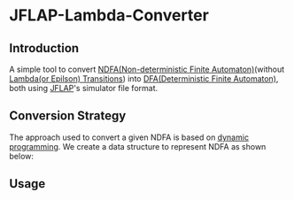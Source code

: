 # JFLAP-Lambda-Converter

## Introduction ##

A simple tool to convert [NDFA(Non-deterministic Finite Automaton)](https://en.wikipedia.org/wiki/Nondeterministic_finite_automaton)(without [Lambda(or Epilson) Transitions](https://en.wikipedia.org/wiki/Epsilon_transition)) into [DFA(Deterministic Finite Automaton)](https://en.wikipedia.org/wiki/Deterministic_finite_automaton), both using [JFLAP](http://www.jflap.org/)'s simulator file format.

## Conversion Strategy ##

The approach used to convert a given NDFA is based on [dynamic programming](https://en.wikipedia.org/wiki/Dynamic_programming). We create a data structure to represent NDFA as shown below:



## Usage ## 
